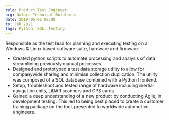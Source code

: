```yaml
---
role: Product Test Engineer
org: Oxford Technical Solutions
date: 2019-05-01 00:00
to: Feb 2021
tags: Python, SQL, Testing
---
```


Responsible as the test lead for planning and executing testing on a Windows & Linux based software suite, hardware and firmware.
- Created python scripts to automate processing and analysis of data streamlining previously manual processes.
- Designed and prototyped a test data storage utility to allow for companywide sharing and minimise collection duplication. The utility was composed of a SQL database combined with a Python frontend.
- Setup, troubleshoot and tested range of hardware including inertial navigation units, LiDAR scanners and GPS cards.
- Gained a deep understanding of a new product by conducting Agile, in development testing. This led to being best placed to create a customer training package on the tool, presented to worldwide automotive engineers.
